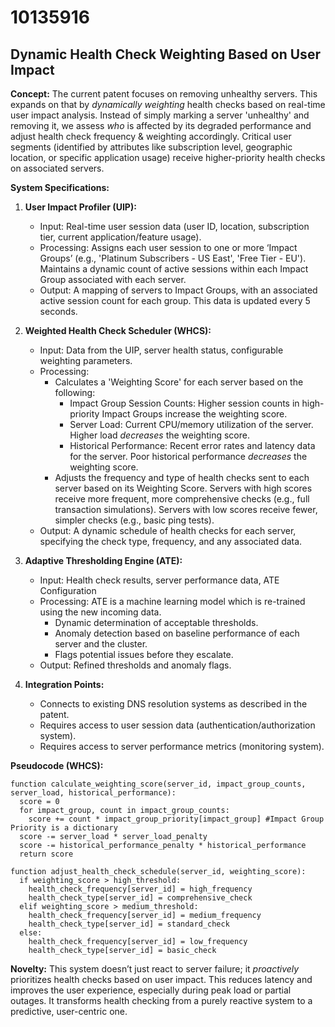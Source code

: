 # 10135916

## Dynamic Health Check Weighting Based on User Impact

**Concept:** The current patent focuses on removing unhealthy servers. This expands on that by *dynamically weighting* health checks based on real-time user impact analysis. Instead of simply marking a server 'unhealthy' and removing it, we assess *who* is affected by its degraded performance and adjust health check frequency & weighting accordingly. Critical user segments (identified by attributes like subscription level, geographic location, or specific application usage) receive higher-priority health checks on associated servers.

**System Specifications:**

1.  **User Impact Profiler (UIP):**
    *   Input: Real-time user session data (user ID, location, subscription tier, current application/feature usage).
    *   Processing:  Assigns each user session to one or more ‘Impact Groups’ (e.g., 'Platinum Subscribers - US East', 'Free Tier - EU').  Maintains a dynamic count of active sessions within each Impact Group associated with each server.
    *   Output:  A mapping of servers to Impact Groups, with an associated active session count for each group.  This data is updated every 5 seconds.

2.  **Weighted Health Check Scheduler (WHCS):**
    *   Input:  Data from the UIP, server health status, configurable weighting parameters.
    *   Processing:
        *   Calculates a 'Weighting Score' for each server based on the following:
            *   Impact Group Session Counts: Higher session counts in high-priority Impact Groups increase the weighting score.
            *   Server Load: Current CPU/memory utilization of the server.  Higher load *decreases* the weighting score.
            *   Historical Performance:  Recent error rates and latency data for the server.  Poor historical performance *decreases* the weighting score.
        *   Adjusts the frequency and type of health checks sent to each server based on its Weighting Score.  Servers with high scores receive more frequent, more comprehensive checks (e.g., full transaction simulations).  Servers with low scores receive fewer, simpler checks (e.g., basic ping tests).
    *   Output:  A dynamic schedule of health checks for each server, specifying the check type, frequency, and any associated data.

3.  **Adaptive Thresholding Engine (ATE):**
    *   Input: Health check results, server performance data, ATE Configuration
    *   Processing: ATE is a machine learning model which is re-trained using the new incoming data.
        *   Dynamic determination of acceptable thresholds.
        *   Anomaly detection based on baseline performance of each server and the cluster.
        *   Flags potential issues before they escalate.
    *   Output: Refined thresholds and anomaly flags.

4. **Integration Points:**
    *   Connects to existing DNS resolution systems as described in the patent.
    *   Requires access to user session data (authentication/authorization system).
    *   Requires access to server performance metrics (monitoring system).

**Pseudocode (WHCS):**

```
function calculate_weighting_score(server_id, impact_group_counts, server_load, historical_performance):
  score = 0
  for impact_group, count in impact_group_counts:
    score += count * impact_group_priority[impact_group] #Impact Group Priority is a dictionary
  score -= server_load * server_load_penalty
  score -= historical_performance_penalty * historical_performance
  return score

function adjust_health_check_schedule(server_id, weighting_score):
  if weighting_score > high_threshold:
    health_check_frequency[server_id] = high_frequency
    health_check_type[server_id] = comprehensive_check
  elif weighting_score > medium_threshold:
    health_check_frequency[server_id] = medium_frequency
    health_check_type[server_id] = standard_check
  else:
    health_check_frequency[server_id] = low_frequency
    health_check_type[server_id] = basic_check
```

**Novelty:** This system doesn’t just react to server failure; it *proactively* prioritizes health checks based on user impact. This reduces latency and improves the user experience, especially during peak load or partial outages. It transforms health checking from a purely reactive system to a predictive, user-centric one.